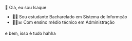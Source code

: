 👋 Olá, eu sou Isaque

- 👨‍💻 Sou estudante Bacharelado em Sistema de Informção 
- 👨‍🎓📊 Com ensino médio técnico em Administração

e bem, isso é tudo hahha

<!---
isiszac/isiszac is a ✨ special ✨ repository because its `README.md` (this file) appears on your GitHub profile.
You can click the Preview link to take a look at your changes.
--->
